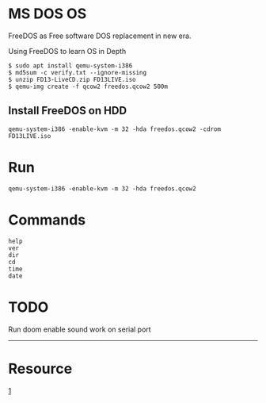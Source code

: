# MS DOS OS

FreeDOS as Free software DOS replacement in new era.


Using FreeDOS to learn OS in Depth
```
$ sudo apt install qemu-system-i386
$ md5sum -c verify.txt --ignore-missing
$ unzip FD13-LiveCD.zip FD13LIVE.iso
$ qemu-img create -f qcow2 freedos.qcow2 500m
```

## Install FreeDOS on HDD
```
qemu-system-i386 -enable-kvm -m 32 -hda freedos.qcow2 -cdrom FD13LIVE.iso
```

# Run
```
qemu-system-i386 -enable-kvm -m 32 -hda freedos.qcow2
```

# Commands
```
help
ver
dir
cd 
time 
date
```

# TODO
Run doom
enable sound
work on serial port


---

# Resource

[1](https://www.both.org/?p=5612)

